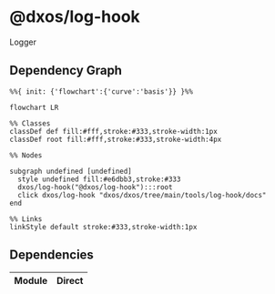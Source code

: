 # @dxos/log-hook

Logger

## Dependency Graph

```mermaid
%%{ init: {'flowchart':{'curve':'basis'}} }%%

flowchart LR

%% Classes
classDef def fill:#fff,stroke:#333,stroke-width:1px
classDef root fill:#fff,stroke:#333,stroke-width:4px

%% Nodes

subgraph undefined [undefined]
  style undefined fill:#e6dbb3,stroke:#333
  dxos/log-hook("@dxos/log-hook"):::root
  click dxos/log-hook "dxos/dxos/tree/main/tools/log-hook/docs"
end

%% Links
linkStyle default stroke:#333,stroke-width:1px
```

## Dependencies

| Module | Direct |
|---|---|

